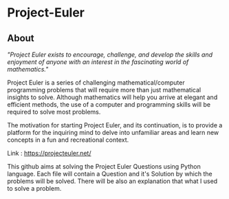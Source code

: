 # Project-Euler

## About

*"Project Euler exists to encourage, challenge, and develop the skills and enjoyment of anyone with an interest in the fascinating world of mathematics."*

Project Euler is a series of challenging mathematical/computer programming problems that will require more than just mathematical insights to solve. Although mathematics will help you arrive at elegant and efficient methods, the use of a computer and programming skills will be required to solve most problems.

The motivation for starting Project Euler, and its continuation, is to provide a platform for the inquiring mind to delve into unfamiliar areas and learn new concepts in a fun and recreational context.

Link : https://projecteuler.net/

This github aims at solving the Project Euler Questions using Python language. Each file will contain a Question and it's Solution by which the problems will be solved. There will be also an explanation that what I used to solve a problem.
